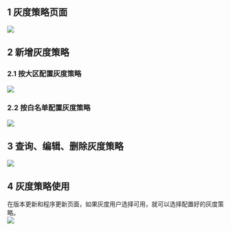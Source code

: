 ## 1 灰度策略页面 
![](http://imgcache.tce.fsphere.cn/static/mc.qcloudimg.com/static/img/82151847e0c71ad5eea6a2856028f3ed/huiducelue.png)

## 2 新增灰度策略

### 2.1 按大区配置灰度策略 
 
![](http://imgcache.tce.fsphere.cn/static/mc.qcloudimg.com/static/img/ec3ccdaa5f6c52843b36d3d78f1293ca/hui-xinzeng.png)

### 2.2 按白名单配置灰度策略 
![](http://imgcache.tce.fsphere.cn/static/mc.qcloudimg.com/static/img/369ea2e31a16729ac791bf9248453585/hui-baimingdan.png)

## 3 查询、编辑、删除灰度策略
![](http://imgcache.tce.fsphere.cn/static/mc.qcloudimg.com/static/img/bf9d0c5dd08f9fa46ff6a537ff217e40/hui-manage.png)

## 4 灰度策略使用

在版本更新和程序更新页面，如果灰度用户选择可用，就可以选择配置好的灰度策略。  
![](http://imgcache.tce.fsphere.cn/static/mc.qcloudimg.com/static/img/9e86b635bf1fd9290b994d729a775842/huis.png)